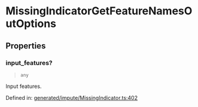 # MissingIndicatorGetFeatureNamesOutOptions

## Properties

### input\_features?

> `any`

Input features.

Defined in:  [generated/impute/MissingIndicator.ts:402](https://github.com/transitive-bullshit/scikit-learn-ts/blob/92ab806/packages/sklearn/src/generated/impute/MissingIndicator.ts#L402)
